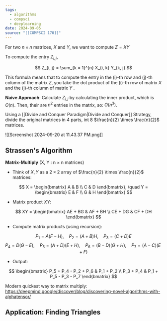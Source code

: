 ```yaml
---
tags:
  - algorithms
  - compsci
  - deeplearning
date: 2024-09-05
source: "[[COMPSCI 170]]"
---
```

For two $n \times n$ matrices, $X$ and $Y$, we want to compute $Z=XY$

To compute the entry $Z_{i,j}$,

$$
Z_{i, j} = \sum_{k = 1}^{n} X_{i, k} Y_{k, j}
$$

This formula means that to compute the entry in the (i)-th row and (j)-th column of the matrix $Z$, you take the dot product of the (i)-th row of matrix $X$ and the (j)-th column of matrix $Y$ .

__Naive Approach__: Calculate $Z_{i,j}$ by calculating the inner product, which is $O(n)$.
Then, their are $n^{2}$ entries in the matrix, so: $O(n^3)$.


Using a [[Divide and Conquer Paradigm|Divide and Conquer]] Strategy, divide the original matrices in 4 parts, int 8 $\frac{n}{2} \times \frac{n}{2}$ matrices.

![[Screenshot 2024-09-20 at 11.43.37 PM.png]]

## Strassen's Algorithm

**Matrix-Multiply** (X, Y : n × n matrices)

- Think of $X, Y$ as a $2 \times 2$ array of $\frac{n}{2} \times \frac{n}{2}$ matrices:

$$
X = \begin{bmatrix} A & B \\ C & D \end{bmatrix}, \quad
Y = \begin{bmatrix} E & F \\ G & H \end{bmatrix}
$$

- Matrix product $XY$:

$$
XY = \begin{bmatrix} AE + BG & AF + BH \\ CE + DG & CF + DH \end{bmatrix}
$$

- Compute matrix products (using recursion):

$$
P_1 = A(F - H), \quad P_2 = (A + B)H, \quad P_3 = (C + D)E
$$
$$
P_4 = D(G - E), \quad P_5 = (A + D)(E + H), \quad P_6 = (B - D)(G + H), \quad P_7 = (A - C)(E + F)
$$

- Output:

$$
\begin{bmatrix}
P_5 + P_4 - P_2 + P_6 & P_1 + P_2 \\
P_3 + P_4 & P_1 + P_5 - P_3 - P_7
\end{bmatrix}
$$

Modern quickest way to matrix multiply: https://deepmind.google/discover/blog/discovering-novel-algorithms-with-alphatensor/


## Application: Finding Triangles

